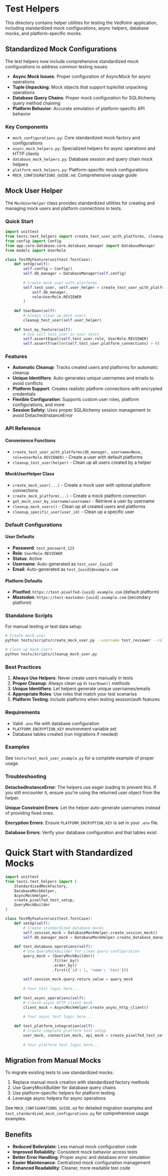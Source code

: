 # Test Helpers

This directory contains helper utilities for testing the Vedfolnir application, including standardized mock configurations, async helpers, database mocks, and platform-specific mocks.

## Standardized Mock Configurations

The test helpers now include comprehensive standardized mock configurations to address common testing issues:

- **Async Mock Issues**: Proper configuration of AsyncMock for async operations
- **Tuple Unpacking**: Mock objects that support tuple/list unpacking operations  
- **Database Query Chains**: Proper mock configuration for SQLAlchemy query method chaining
- **Platform Behavior**: Accurate simulation of platform-specific API behavior

### Key Components

- `mock_configurations.py`: Core standardized mock factory and configurations
- `async_mock_helpers.py`: Specialized helpers for async operations and HTTP clients
- `database_mock_helpers.py`: Database session and query chain mock helpers
- `platform_mock_helpers.py`: Platform-specific mock configurations
- `MOCK_CONFIGURATIONS_GUIDE.md`: Comprehensive usage guide

## Mock User Helper

The `MockUserHelper` class provides standardized utilities for creating and managing mock users and platform connections in tests.

### Quick Start

```python
import unittest
from tests.test_helpers import create_test_user_with_platforms, cleanup_test_user
from config import Config
from app.core.database.core.database_manager import DatabaseManager
from models import UserRole

class TestMyFeature(unittest.TestCase):
    def setUp(self):
        self.config = Config()
        self.db_manager = DatabaseManager(self.config)
        
        # Create mock user with platforms
        self.test_user, self.user_helper = create_test_user_with_platforms(
            self.db_manager,
            role=UserRole.REVIEWER
        )
    
    def tearDown(self):
        # Always clean up mock users
        cleanup_test_user(self.user_helper)
    
    def test_my_feature(self):
        # Use self.test_user in your tests
        self.assertEqual(self.test_user.role, UserRole.REVIEWER)
        self.assertTrue(len(self.test_user.platform_connections) > 0)
```

### Features

- **Automatic Cleanup**: Tracks created users and platforms for automatic cleanup
- **Unique Identifiers**: Auto-generates unique usernames and emails to avoid conflicts
- **Platform Support**: Creates realistic platform connections with encrypted credentials
- **Flexible Configuration**: Supports custom user roles, platform configurations, and more
- **Session Safety**: Uses proper SQLAlchemy session management to avoid DetachedInstanceError

### API Reference

#### Convenience Functions

- `create_test_user_with_platforms(db_manager, username=None, role=UserRole.REVIEWER)` - Create a user with default platforms
- `cleanup_test_user(helper)` - Clean up all users created by a helper

#### MockUserHelper Class

- `create_mock_user(...)` - Create a mock user with optional platform connections
- `create_mock_platform(...)` - Create a mock platform connection
- `get_mock_user_by_username(username)` - Retrieve a user by username
- `cleanup_mock_users()` - Clean up all created users and platforms
- `cleanup_specific_user(user_id)` - Clean up a specific user

### Default Configurations

#### User Defaults
- **Password**: `test_password_123`
- **Role**: `UserRole.REVIEWER`
- **Status**: Active
- **Username**: Auto-generated as `test_user_{uuid}`
- **Email**: Auto-generated as `test_{uuid}@example.com`

#### Platform Defaults
- **Pixelfed**: `https://test-pixelfed-{uuid}.example.com` (default platform)
- **Mastodon**: `https://test-mastodon-{uuid}.example.com` (secondary platform)

### Standalone Scripts

For manual testing or test data setup:

```bash
# Create mock user
python tests/scripts/create_mock_user.py --username test_reviewer --role reviewer

# Clean up mock users
python tests/scripts/cleanup_mock_user.py
```

### Best Practices

1. **Always Use Helpers**: Never create users manually in tests
2. **Proper Cleanup**: Always clean up in `tearDown()` methods
3. **Unique Identifiers**: Let helpers generate unique usernames/emails
4. **Appropriate Roles**: Use roles that match your test scenarios
5. **Platform Testing**: Include platforms when testing session/auth features

### Requirements

- Valid `.env` file with database configuration
- `PLATFORM_ENCRYPTION_KEY` environment variable set
- Database tables created (run migrations if needed)

### Examples

See `tests/test_mock_user_example.py` for a complete example of proper usage.

### Troubleshooting

**DetachedInstanceError**: The helpers use eager loading to prevent this. If you still encounter it, ensure you're using the returned user object from the helper.

**Unique Constraint Errors**: Let the helper auto-generate usernames instead of providing fixed ones.

**Encryption Errors**: Ensure `PLATFORM_ENCRYPTION_KEY` is set in your `.env` file.

**Database Errors**: Verify your database configuration and that tables exist.
#
# Quick Start with Standardized Mocks

```python
import unittest
from tests.test_helpers import (
    StandardizedMockFactory,
    DatabaseMockHelper,
    AsyncMockHelper,
    create_pixelfed_test_setup,
    QueryMockBuilder
)

class TestMyFeature(unittest.TestCase):
    def setUp(self):
        # Create standardized database mocks
        self.session_mock = DatabaseMockHelper.create_session_mock()
        self.db_manager_mock = DatabaseMockHelper.create_database_manager_mock(self.session_mock)
    
    def test_database_operations(self):
        # Use QueryMockBuilder for clean query configuration
        query_mock = (QueryMockBuilder()
                     .filter_by()
                     .order_by()
                     .first({'id': 1, 'name': 'test'}))
        
        self.session_mock.query.return_value = query_mock
        
        # Your test logic here...
    
    def test_async_operations(self):
        # Create async HTTP client mock
        client_mock = AsyncMockHelper.create_async_http_client()
        
        # Your async test logic here...
    
    def test_platform_integration(self):
        # Create complete platform test setup
        user_mock, connection_mock, api_mock = create_pixelfed_test_setup()
        
        # Your platform test logic here...
```

## Migration from Manual Mocks

To migrate existing tests to use standardized mocks:

1. Replace manual mock creation with standardized factory methods
2. Use QueryMockBuilder for database query chains
3. Use platform-specific helpers for platform testing
4. Leverage async helpers for async operations

See `MOCK_CONFIGURATIONS_GUIDE.md` for detailed migration examples and `test_standardized_mock_configurations.py` for comprehensive usage examples.

## Benefits

- **Reduced Boilerplate**: Less manual mock configuration code
- **Improved Reliability**: Consistent mock behavior across tests
- **Better Error Handling**: Proper async and database error simulation
- **Easier Maintenance**: Centralized mock configuration management
- **Enhanced Readability**: Cleaner, more readable test code